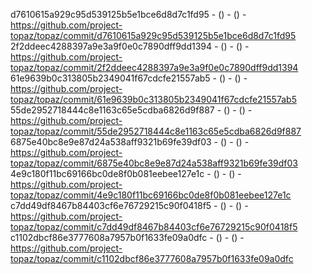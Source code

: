 d7610615a929c95d539125b5e1bce6d8d7c1fd95 -  () -  () - https://github.com/project-topaz/topaz/commit/d7610615a929c95d539125b5e1bce6d8d7c1fd95
2f2ddeec4288397a9e3a9f0e0c7890dff9dd1394 -  () -  () - https://github.com/project-topaz/topaz/commit/2f2ddeec4288397a9e3a9f0e0c7890dff9dd1394
61e9639b0c313805b2349041f67cdcfe21557ab5 -  () -  () - https://github.com/project-topaz/topaz/commit/61e9639b0c313805b2349041f67cdcfe21557ab5
55de2952718444c8e1163c65e5cdba6826d9f887 -  () -  () - https://github.com/project-topaz/topaz/commit/55de2952718444c8e1163c65e5cdba6826d9f887
6875e40bc8e9e87d24a538aff9321b69fe39df03 -  () -  () - https://github.com/project-topaz/topaz/commit/6875e40bc8e9e87d24a538aff9321b69fe39df03
4e9c180f11bc69166bc0de8f0b081eebee127e1c -  () -  () - https://github.com/project-topaz/topaz/commit/4e9c180f11bc69166bc0de8f0b081eebee127e1c
c7dd49df8467b84403cf6e76729215c90f0418f5 -  () -  () - https://github.com/project-topaz/topaz/commit/c7dd49df8467b84403cf6e76729215c90f0418f5
c1102dbcf86e3777608a7957b0f1633fe09a0dfc -  () -  () - https://github.com/project-topaz/topaz/commit/c1102dbcf86e3777608a7957b0f1633fe09a0dfc
